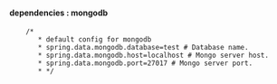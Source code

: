 #### dependencies : mongodb


        /*
           * default config for mongodb
           * spring.data.mongodb.database=test # Database name.
           * spring.data.mongodb.host=localhost # Mongo server host.
           * spring.data.mongodb.port=27017 # Mongo server port.
           * */
